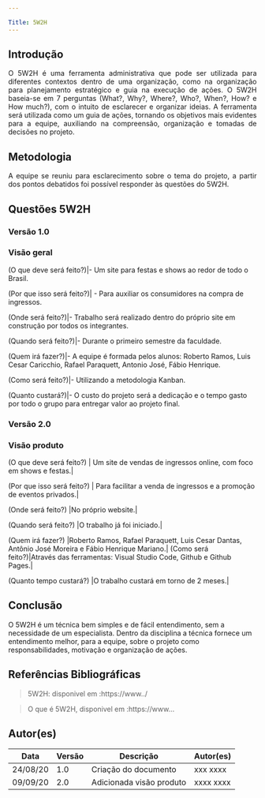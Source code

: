 ```yaml
---

Title: 5W2H
---
```


## Introdução

<p align = "justify">
    O 5W2H é uma ferramenta administrativa  que pode ser utilizada para diferentes contextos dentro de uma organização, como na organização para planejamento estratégico e guia na execução de ações. O 5W2H baseia-se em 7 perguntas (What?, Why?, Where?, Who?, When?, How? e How much?), com o intuito de esclarecer e organizar ideias. A ferramenta será utilizada como um guia de ações, tornando os objetivos mais evidentes para a equipe, auxiliando na compreensão, organização e tomadas de decisões no projeto.
</p>

## Metodologia

<p align = "justify">
    A equipe se reuniu para esclarecimento sobre o tema do projeto, a partir dos pontos debatidos foi possível responder às questões do 5W2H.  
</p>


## Questões 5W2H

### Versão 1.0

### Visão geral

(O que deve será feito?)|- Um site para festas e shows ao redor de todo o Brasil.

(Por que isso será feito?)| - Para auxiliar os consumidores na compra de ingressos.

(Onde será feito?)|- Trabalho será realizado dentro do próprio site em construção por todos os integrantes.

(Quando será feito?)|- Durante o primeiro semestre da faculdade.

(Quem irá fazer?)|- A equipe é formada pelos alunos: Roberto Ramos, Luis Cesar Caricchio, Rafael Paraquett, Antonio José, Fábio Henrique.

(Como será feito?)|- Utilizando a metodologia Kanban.

(Quanto custará?)|- O custo do projeto será a dedicação e o tempo gasto por todo o grupo para entregar valor ao projeto final.


### Versão 2.0

### Visão produto

(O que deve será feito?) | Um site de vendas de ingressos online, com foco em shows e festas.|

(Por que isso será feito?) | Para facilitar a venda de ingressos e a promoção de eventos privados.|

(Onde será feito?) |No próprio website.|

(Quando será feito?) |O trabalho já foi iniciado.|

(Quem irá fazer?) |Roberto Ramos, Rafael Paraquett, Luis Cesar Dantas, Antônio José Moreira e Fábio Henrique Mariano.| (Como será feito?)|Através das ferramentas: Visual Studio Code, Github e Github Pages.|

(Quanto tempo custará?) |O trabalho custará em torno de 2 meses.|


## Conclusão

O 5W2H é um técnica bem simples e de fácil entendimento, sem a necessidade de um especialista. Dentro da disciplina a técnica fornece um entendimento melhor, para a equipe, sobre o projeto como responsabilidades, motivação e organização de ações.   
 
 
## Referências Bibliográficas
> 5W2H: disponivel em :https://www../

> O que é 5W2H, disponivel em :https://www...

## Autor(es)
| Data | Versão | Descrição | Autor(es) |
| -- | -- | -- | -- |
| 24/08/20 | 1.0 | Criação do documento | xxx xxxx | 
| 09/09/20 | 2.0 | Adicionada visão produto | xxxx xxxx | 